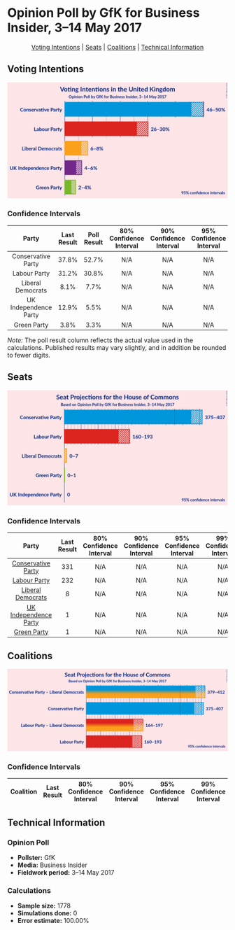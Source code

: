 # Opinion Poll by GfK for Business Insider, 3–14 May 2017

<p align="center"><a href="#voting-intentions">Voting Intentions</a> | <a href="#seats">Seats</a> | <a href="#coalitions">Coalitions</a> | <a href="#technical-information">Technical Information</a></p>

## Voting Intentions

![Graph with voting intentions not yet produced](2017-05-14-GfK.png "Voting Intentions")

### Confidence Intervals

| Party | Last Result | Poll Result | 80% Confidence Interval | 90% Confidence Interval | 95% Confidence Interval | 99% Confidence Interval |
|:-----:|:-----------:|:-----------:|:-----------------------:|:-----------------------:|:-----------------------:|:-----------------------:|
| Conservative Party | 37.8% | 52.7% | N/A |N/A |N/A |N/A |
| Labour Party | 31.2% | 30.8% | N/A |N/A |N/A |N/A |
| Liberal Democrats | 8.1% | 7.7% | N/A |N/A |N/A |N/A |
| UK Independence Party | 12.9% | 5.5% | N/A |N/A |N/A |N/A |
| Green Party | 3.8% | 3.3% | N/A |N/A |N/A |N/A |

*Note:* The poll result column reflects the actual value used in the calculations. Published results may vary slightly, and in addition be rounded to fewer digits.

## Seats

![Graph with seats not yet produced](2017-05-14-GfK-seats.png "Seats")

### Confidence Intervals

| Party | Last Result | 80% Confidence Interval | 90% Confidence Interval | 95% Confidence Interval | 99% Confidence Interval |
|:-----:|:-----------:|:-----------------------:|:-----------------------:|:-----------------------:|:-----------------------:|
| <a href="#conservative-party">Conservative Party</a> | 331 | N/A |N/A |N/A |N/A |
| <a href="#labour-party">Labour Party</a> | 232 | N/A |N/A |N/A |N/A |
| <a href="#liberal-democrats">Liberal Democrats</a> | 8 | N/A |N/A |N/A |N/A |
| <a href="#uk-independence-party">UK Independence Party</a> | 1 | N/A |N/A |N/A |N/A |
| <a href="#green-party">Green Party</a> | 1 | N/A |N/A |N/A |N/A |


## Coalitions

![Graph with coalitions seats not yet produced](2017-05-14-GfK-coalitions-seats.png "Coalitions Seats")

### Confidence Intervals

| Coalition | Last Result | 80% Confidence Interval | 90% Confidence Interval | 95% Confidence Interval | 99% Confidence Interval |
|:---------:|:-----------:|:-----------------------:|:-----------------------:|:-----------------------:|:-----------------------:|

## Technical Information

### Opinion Poll

+ **Pollster:** GfK
+ **Media:** Business Insider
+ **Fieldwork period:** 3–14 May 2017

### Calculations

+ **Sample size:** 1778
+ **Simulations done:** 0
+ **Error estimate:** 100.00%

